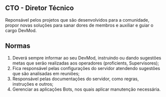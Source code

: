 ## CTO - Diretor Técnico

Reponsável pelos projetos que são desenvolvidos para a comunidade, propor novas soluções para sanar dores de membros e
auxiliar e guiar o cargo DevMod.

## Normas

<ol>
  <li>Deverá sempre informar ao seu DevMod, instruindo ou dando sugestões metas que serão realizadas aos operadores (proficients, Supervisores);</li>
  <li>Fica responsável pelas configurações do servidor atendendo sugestões que são analisadas em reuniões;</li>
  <li>Responsável pelas documentações do servidor, como regras, instruções e outros;</li>
  <li>Gerenciar as aplicações Bots, nos quais aplicar manutenção necessária.</li>
</ol>
